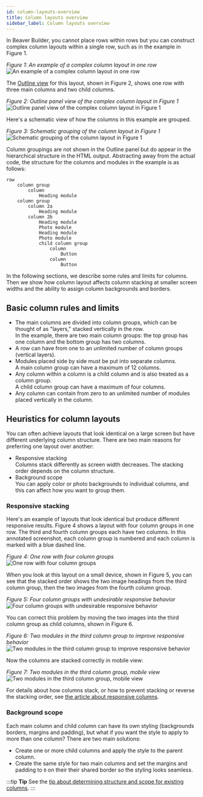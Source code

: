```yaml
---
id: column-layouts-overview
title: Column layouts overview
sidebar_label: Column layouts overview
---
```


In Beaver Builder, you cannot place rows within rows but you can construct complex column layouts within a single row, such as in the example in Figure 1. 

*Figure 1: An example of a complex column layout in one row*  
![An example of a complex column layout in one row](/img/layouts--columns--overview--1.jpg)

The [Outline view](user-interface/outline-panel.md) for this layout, shown in Figure 2, shows one row with three main columns and two child columns.

*Figure 2: Outline panel view of the complex column layout in Figure 1*  
![Outline panel view of the complex column layout in Figure 1](/img/layouts--columns--overview--2.png)

Here's a schematic view of how the columns in this example are grouped.

*Figure 3: Schematic grouping of the column layout in Figure 1*  
![Schematic grouping of the column layout in Figure 1](/img/layouts--columns--overview--3.png)

Column groupings are not shown in the Outline panel but do appear in the hierarchical structure in the HTML output. Abstracting away from the actual code, the structure for the columns and modules in the example is as follows:

```
row
    column group
        column
            Heading module
    column group
        column 2a
            Heading module
        column 2b
            Heading module
            Photo module
            Heading module
            Photo module
            child column group
                column
                    Button
                column
                    Button
```

In the following sections, we describe some rules and limits for columns. Then we show how column layout affects column stacking at smaller screen widths and the ability to assign column backgrounds and borders.

## Basic column rules and limits

* The main columns are divided into column groups, which can be thought of as "layers," stacked vertically in the row.  
In the example, there are two  main column groups: the top group has one column and the bottom group has two columns.  
* A row can have from one to an unlimited number of column groups (vertical layers).
* Modules placed side by side must be put into separate columns.  
A main column group can have a maximum of 12 columns.
* Any column within a column is a child column and is also treated as a column group.   
A child column group can have a maximum of four columns.
* Any column can contain from zero to an unlimited number of modules placed vertically in the column.  

## Heuristics for column layouts

You can often achieve layouts that look identical on a large screen but have different underlying column structure. There are two main reasons for preferring one layout over another:

* Responsive stacking  
Columns stack differently as screen width decreases.  The stacking order depends on the column structure.
* Background scope  
You can apply color or photo backgrounds to individual columns, and this can affect how you want to group them. 

### Responsive stacking

Here's an example of layouts that look identical but produce different responsive results. Figure 4 shows a layout with four column groups in one row. The third and fourth column groups each have two columns. In this annotated screenshot, each column group is numbered and each column is marked with a blue dashed line.

*Figure 4: One row with four column groups*   
![One row with four column groups](/img/columns-overview-4-column-groups.jpg)

When you look at this layout on a small device, shown in Figure 5, you can see that the stacked order shows the two image headings from the third column group, then the two images from the fourth column group. 

*Figure 5: Four column groups with undesirable responsive behavior*   
![Four column groups with undesirable responsive behavior](/img/columns-overview-4-column-groups-mobile.jpg)

You can correct this problem by moving the two images into the third column group as child columns, shown in Figure 6.

*Figure 6: Two modules in the third column group to improve responsive behavior*   
![Two modules in the third column group to improve responsive behavior](/img/columns-overview-3-column-groups-adjusted-for-stacking.jpg)

Now the columns are stacked correctly in mobile view:

*Figure 7: Two modules in the third column group, mobile view*   
![Two modules in the third column group, mobile view](/img/columns-overview-stacking-behavior-improved.jpg)

For details about how columns stack, or how to prevent stacking or reverse the stacking order, see [the article about responsive columns](/beaver-builder/layouts/responsive-design/responsive-columns.md).

### Background scope

Each main column and child column can have its own styling (backgrounds borders, margins and padding), but what if you want the style to apply to more than one column? There are two main solutions:

* Create one or more child columns and apply the style to the parent column.
* Create the same style for two main columns and set the margins and padding to `0` on their their shared border so the styling looks seamless.

:::tip **Tip**
See the [tip about determining structure and scope for existing columns](/beaver-builder/layouts/columns/tips-for-working-with-columns.md#tip-3-figure-out-column-structure-for-existing-columns).
:::
